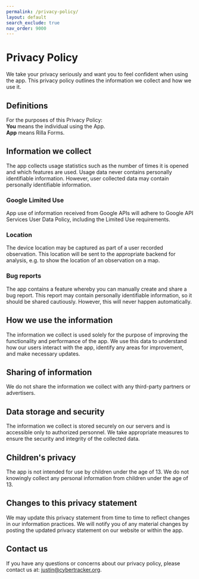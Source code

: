 ```yaml
---
permalink: /privacy-policy/
layout: default
search_exclude: true
nav_order: 9000
---
```

# Privacy Policy
We take your privacy seriously and want you to feel confident when using the app. This privacy policy outlines the information we collect and how we use it.

## Definitions
For the purposes of this Privacy Policy:<br/>
**You** means the individual using the App.<br/>
**App** means Rilla Forms.<br/>

## Information we collect
The app collects usage statistics such as the number of times it is opened and which features are used. Usage data never contains personally identifiable information. However, user collected data may contain personally identifiable information.

### Google Limited Use
App use of information received from Google APIs will adhere to Google API Services User Data Policy, including the Limited Use requirements.

### Location
The device location may be captured as part of a user recorded observation. This location will be sent to the appropriate backend for analysis, e.g. to show the location of an observation on a map.

### Bug reports
The app contains a feature whereby you can manually create and share a bug report. This report may contain personally identifiable information, so it should be shared cautiously. However, this will never happen automatically.

## How we use the information
The information we collect is used solely for the purpose of improving the functionality and performance of the app. We use this data to understand how our users interact with the app, identify any areas for improvement, and make necessary updates. 

## Sharing of information
We do not share the information we collect with any third-party partners or advertisers.

## Data storage and security
The information we collect is stored securely on our servers and is accessible only to authorized personnel. We take appropriate measures to ensure the security and integrity of the collected data.

## Children's privacy
The app is not intended for use by children under the age of 13. We do not knowingly collect any personal information from children under the age of 13.

## Changes to this privacy statement
We may update this privacy statement from time to time to reflect changes in our information practices. We will notify you of any material changes by posting the updated privacy statement on our website or within the app.

## Contact us
If you have any questions or concerns about our privacy policy, please contact us at: justin@cybertracker.org.
